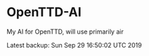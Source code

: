 # OpenTTD-AI
My AI for OpenTTD, will use primarily air

Latest backup: Sun Sep 29 16:50:02 UTC 2019
